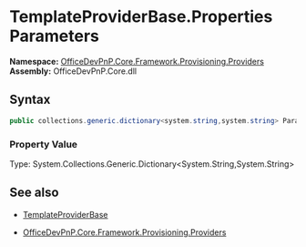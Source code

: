 # TemplateProviderBase.Properties Parameters
**Namespace:** [OfficeDevPnP.Core.Framework.Provisioning.Providers](OfficeDevPnP.Core.Framework.Provisioning.Providers.md)  
**Assembly:** OfficeDevPnP.Core.dll  
## Syntax
```C#
public collections.generic.dictionary<system.string,system.string> Parameters { get; }
```

### Property Value
Type: System.Collections.Generic.Dictionary<System.String,System.String>  

## See also
- [TemplateProviderBase](TemplateProviderBase.md) 

- [OfficeDevPnP.Core.Framework.Provisioning.Providers](OfficeDevPnP.Core.Framework.Provisioning.Providers.md)
